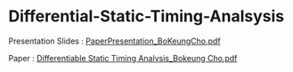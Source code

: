 # Differential-Static-Timing-Analsysis

Presentation Slides : [PaperPresentation_BoKeungCho.pdf](https://github.com/user-attachments/files/19140746/PaperPresentation_BoKeungCho.pdf)

Paper : [Differentiable Static Timing Analysis_Bokeung Cho.pdf](https://github.com/user-attachments/files/19140776/Differentiable.Static.Timing.Analysis_Bokeung.Cho.pdf)

